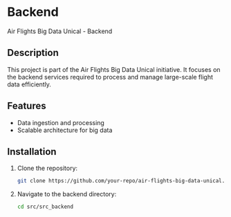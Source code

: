 # Backend

Air Flights Big Data Unical - Backend

## Description

This project is part of the Air Flights Big Data Unical initiative. It focuses on the backend services required to process and manage large-scale flight data efficiently.

## Features

- Data ingestion and processing
- Scalable architecture for big data

## Installation

1. Clone the repository:
   ```bash
   git clone https://github.com/your-repo/air-flights-big-data-unical.git
   ```
2. Navigate to the backend directory:
   ```bash
   cd src/src_backend
   ```